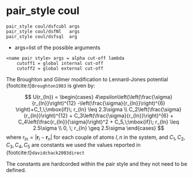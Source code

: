 # pair_style coul

```
pair_style coul/dsfcubl args
pair_style coul/dsfNl   args
pair_style coul/dsfsql  arg
```

- args=list of the possible arguments
```
<name pair style> args = alpha cut-off lambda 
    cutoff1 = global internal cut-off
    cutoff2 = global external cut-off
```


The Broughton and Gilmer modification to Lennard-Jones potential {footcite:t}`Broughton1983` is given by:

$$
	U(r_{ln}) =
		\begin{cases}
			4\epsilon\left(\left(\frac{\sigma}{r_{ln}}\right)^{12} -\left(\frac{\sigma}{r_{ln}}\right)^{6}  \right)+C_1,\;\mbox{if}\; r_{ln} \leq 2.3\sigma \\
							C_2\left(\frac{\sigma}{r_{ln}}\right)^{12} + C_3\left(\frac{\sigma}{r_{ln}}\right)^{6} + C_4\left(\frac{r_{ln}}{\sigma}\right)^2 + C_5,\;\mbox{if}\; r_{ln} \leq 2.5\sigma \\
				0, 		\; r_{ln} \geq 2.5\sigma		
		\end{cases}
$$
where $r_{ln}=|\mathbf{r}_l-\mathbf{r}_n|$ for each couple of atoms $l,n$ in the system, and $C_1, C_2, C_3, C_4, C_5$ are constants we used the values reported in {footcite:t}`davidchack2003direct`


The constants are hardcorded within the pair style and they not need to be defined.

```{footbibliography}

```
